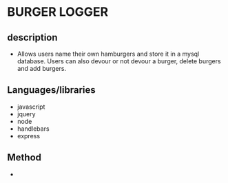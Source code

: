 # BURGER LOGGER
## description
- Allows users name their own hamburgers and store it in a mysql database. Users can also devour or not devour a burger, delete burgers  and add burgers.

## Languages/libraries
- javascript
- jquery
- node
- handlebars
- express

## Method
-
